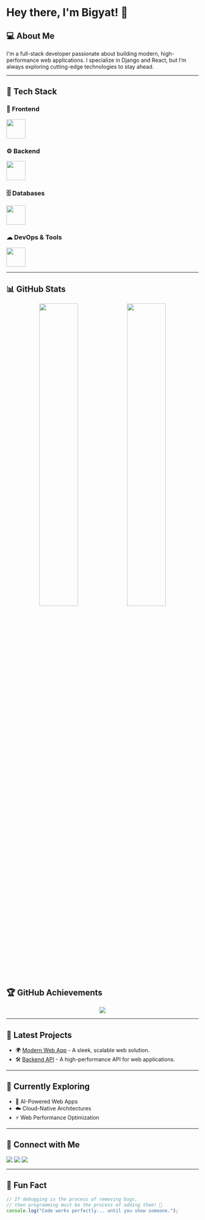 # Hey there, I'm Bigyat! 🚀

## 💻 About Me
I'm a full-stack developer passionate about building modern, high-performance web applications. I specialize in Django and React, but I’m always exploring cutting-edge technologies to stay ahead.

---
## 🚀 Tech Stack

### 🎨 Frontend
<p align="left">
  <img src="https://skillicons.dev/icons?i=html,css,js,react,vue,tailwind" height="50"/>
</p>

### ⚙ Backend
<p align="left">
  <img src="https://skillicons.dev/icons?i=django,nodejs,express" height="50"/>
</p>

### 🗄 Databases
<p align="left">
  <img src="https://skillicons.dev/icons?i=mysql,sqlite,postgres" height="50"/>
</p>

### ☁ DevOps & Tools
<p align="left">
  <img src="https://skillicons.dev/icons?i=docker,graphql,ts,git,github,linux" height="50"/>
</p>

---
## 📊 GitHub Stats
<div align="center">
  <img src="https://github-readme-stats.vercel.app/api?username=Bigyat&show_icons=true&theme=radical&cache_seconds=1800" width="45%" />
  <img src="https://github-readme-streak-stats.herokuapp.com/?user=Bigyat&theme=radical&cache_seconds=1800" width="45%" />
</div>

## 🏆 GitHub Achievements
<p align="center">
  <img src="https://github-profile-trophy.vercel.app/?username=Bigyat&theme=dracula&margin-w=10&row=1&column=6" />
</p>

---
## 🚀 Latest Projects
- 🌍 [Modern Web App](https://github.com/Bigyat/modern-web-app) - A sleek, scalable web solution.
- 🛠 [Backend API](https://github.com/Bigyat/backend-api) - A high-performance API for web applications.

---
## 🌱 Currently Exploring
- 🤖 AI-Powered Web Apps
- ☁️ Cloud-Native Architectures
- ⚡ Web Performance Optimization

---
## 📡 Connect with Me
<p align="left">
  <a href="https://www.linkedin.com/in/bigyat-thapa-174675302/" target="_blank"><img src="https://img.shields.io/badge/LinkedIn-0A66C2?style=for-the-badge&logo=linkedin&logoColor=white" /></a>
  <a href="https://www.facebook.com/profile.php?id=100087339793821" target="_blank"><img src="https://img.shields.io/badge/Facebook-1877F2?style=for-the-badge&logo=facebook&logoColor=white" /></a>
  <a href="https://www.instagram.com/thapaa_bigyat/" target="_blank"><img src="https://img.shields.io/badge/Instagram-E4405F?style=for-the-badge&logo=instagram&logoColor=white" /></a>
  
</p>

---
## 🤣 Fun Fact
```js
// If debugging is the process of removing bugs,
// then programming must be the process of adding them! 🐞
console.log("Code works perfectly... until you show someone.");
```
